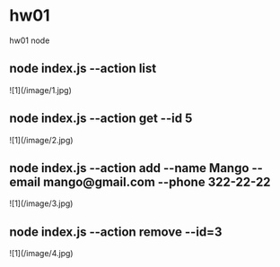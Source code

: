 # hw01

hw01 node

<h2>node index.js --action list</h2>
![1](/image/1.jpg)

<h2>node index.js --action get --id 5</h2>
![1](/image/2.jpg)

<h2>node index.js --action add --name Mango --email mango@gmail.com --phone 322-22-22</h2>
![1](/image/3.jpg)

<h2>node index.js --action remove --id=3</h2>
![1](/image/4.jpg)
